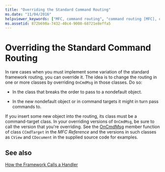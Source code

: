 ```yaml
---
title: "Overriding the Standard Command Routing"
ms.date: "11/04/2016"
helpviewer_keywords: ["MFC, command routing", "command routing [MFC], overriding", "command handling [MFC], routing commands", "overriding, standard command routing"]
ms.assetid: 872b698a-7432-40c4-9008-68721e8effa5
---
```

# Overriding the Standard Command Routing

In rare cases when you must implement some variation of the standard framework routing, you can override it. The idea is to change the routing in one or more classes by overriding `OnCmdMsg` in those classes. Do so:

- In the class that breaks the order to pass to a nondefault object.

- In the new nondefault object or in command targets it might in turn pass commands to.

If you insert some new object into the routing, its class must be a command-target class. In your overriding versions of `OnCmdMsg`, be sure to call the version that you're overriding. See the [OnCmdMsg](../mfc/reference/ccmdtarget-class.md#oncmdmsg) member function of class `CCmdTarget` in the *MFC Reference* and the versions in such classes as `CView` and `CDocument` in the supplied source code for examples.

## See also

[How the Framework Calls a Handler](../mfc/how-the-framework-calls-a-handler.md)
